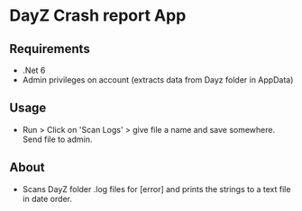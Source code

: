 # DayZ Crash report App

## Requirements
- .Net 6 
- Admin privileges on account (extracts data from Dayz folder in AppData)

## Usage 
- Run > Click on 'Scan Logs' > give file a name and save somewhere. Send file to admin.

## About
- Scans DayZ folder .log files for [error] and prints the strings to a text file in date order. 